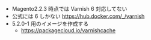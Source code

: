 - Magento2.2.3 時点では Varnish 6 対応してない
- 公式には 6 しかない https://hub.docker.com/_/varnish
- 5.2.0-1 用のイメージを作成する
    - https://packagecloud.io/varnishcache